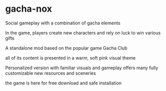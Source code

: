 # gacha-nox

Social gameplay with a combination of gacha elements

In the game, players create new characters and rely on luck to win various gifts

A standalone mod based on the popular game Gacha Club

all of its content is presented in a warm, soft pink visual theme

Personalized version with familiar visuals and gameplay offers many fully customizable new resources and sceneries

the game is here for free download and safe installation
